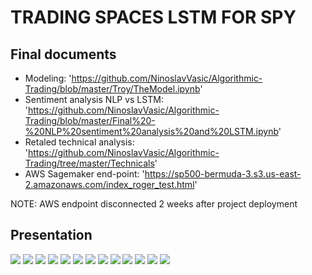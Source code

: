 
# TRADING SPACES LSTM FOR SPY

## Final documents

* Modeling: 'https://github.com/NinoslavVasic/Algorithmic-Trading/blob/master/Troy/TheModel.ipynb'
* Sentiment analysis NLP vs LSTM: 'https://github.com/NinoslavVasic/Algorithmic-Trading/blob/master/Final%20-%20NLP%20sentiment%20analysis%20and%20LSTM.ipynb'
* Retaled technical analysis: 'https://github.com/NinoslavVasic/Algorithmic-Trading/tree/master/Technicals'
* AWS Sagemaker end-point: 'https://sp500-bermuda-3.s3.us-east-2.amazonaws.com/index_roger_test.html'

NOTE: AWS endpoint disconnected 2 weeks after project deployment 

## Presentation


![](https://github.com/NinoslavVasic/Columbia_Engineering_bootcamp-lesson2/blob/master/Trading%20Spaces%20LTSM%20for%20SPY/Slide1.PNG)
![](https://github.com/NinoslavVasic/Columbia_Engineering_bootcamp-lesson2/blob/master/Trading%20Spaces%20LTSM%20for%20SPY/Slide2.PNG)
![](https://github.com/NinoslavVasic/Columbia_Engineering_bootcamp-lesson2/blob/master/Trading%20Spaces%20LTSM%20for%20SPY/Slide3.PNG)
![](https://github.com/NinoslavVasic/Columbia_Engineering_bootcamp-lesson2/blob/master/Trading%20Spaces%20LTSM%20for%20SPY/Slide4.PNG)
![](https://github.com/NinoslavVasic/Columbia_Engineering_bootcamp-lesson2/blob/master/Trading%20Spaces%20LTSM%20for%20SPY/Slide5.PNG)
![](https://github.com/NinoslavVasic/Columbia_Engineering_bootcamp-lesson2/blob/master/Trading%20Spaces%20LTSM%20for%20SPY/Slide6.PNG)
![](https://github.com/NinoslavVasic/Columbia_Engineering_bootcamp-lesson2/blob/master/Trading%20Spaces%20LTSM%20for%20SPY/Slide7.PNG)
![](https://github.com/NinoslavVasic/Columbia_Engineering_bootcamp-lesson2/blob/master/Trading%20Spaces%20LTSM%20for%20SPY/Slide8.PNG)
![](https://github.com/NinoslavVasic/Columbia_Engineering_bootcamp-lesson2/blob/master/Trading%20Spaces%20LTSM%20for%20SPY/Slide9.PNG)
![](https://github.com/NinoslavVasic/Columbia_Engineering_bootcamp-lesson2/blob/master/Trading%20Spaces%20LTSM%20for%20SPY/Slide10.PNG)
![](https://github.com/NinoslavVasic/Columbia_Engineering_bootcamp-lesson2/blob/master/Trading%20Spaces%20LTSM%20for%20SPY/Slide11.PNG)
![](https://github.com/NinoslavVasic/Columbia_Engineering_bootcamp-lesson2/blob/master/Trading%20Spaces%20LTSM%20for%20SPY/Slide12.PNG)
![](https://github.com/NinoslavVasic/Columbia_Engineering_bootcamp-lesson2/blob/master/Trading%20Spaces%20LTSM%20for%20SPY/Slide13.PNG)
